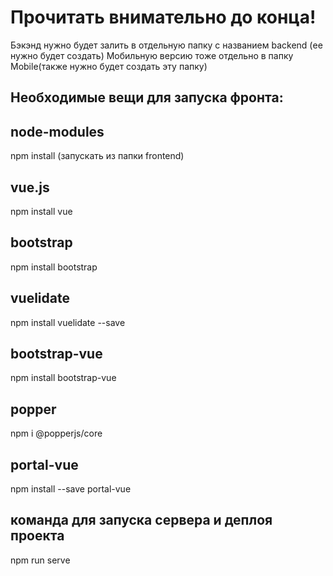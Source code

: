 # Прочитать внимательно до конца!
Бэкэнд нужно будет залить в отдельную папку с названием backend (ее нужно будет создать)
Мобильную версию тоже отдельно в папку Mobile(также нужно будет создать эту папку)

## Необходимые вещи для запуска фронта:

## node-modules
npm install (запускать из папки frontend)

## vue.js
npm install vue

## bootstrap
npm install bootstrap

## vuelidate
npm install vuelidate --save

## bootstrap-vue
npm install bootstrap-vue

## popper
npm i @popperjs/core

## portal-vue
npm install --save portal-vue

## команда для запуска сервера и деплоя проекта
npm run serve
```

